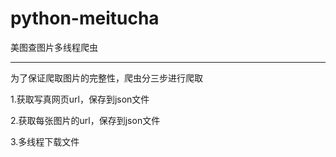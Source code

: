 # python-meitucha
美图查图片多线程爬虫

<hr>
为了保证爬取图片的完整性，爬虫分三步进行爬取

1.获取写真网页url，保存到json文件

2.获取每张图片的url，保存到json文件

3.多线程下载文件
